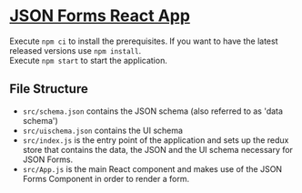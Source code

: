 # [JSON Forms React App](https://jsonforms.io)

Execute `npm ci` to install the prerequisites. If you want to have the latest released versions use `npm install`.  
Execute `npm start` to start the application.
 
## File Structure
* `src/schema.json` contains the JSON schema (also referred to as 'data schema')
* `src/uischema.json` contains the UI schema
* `src/index.js` is the entry point of the application and sets up the redux store 
  that contains the data, the JSON and the UI schema necessary for JSON Forms.
* `src/App.js` is the main React component and makes use of the JSON Forms Component
  in order to render a form.
